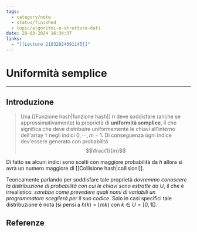 ```yaml
---
tags:
  - category/note
  - status/finished
  - topic/algoritmi-e-strutture-dati
date: 28-03-2024 16:34:37
links:
  - "[[Lecture 21032024091145]]"
---
```

# Uniformità semplice
---
## Introduzione
> Una [[Funzione hash|funzione hash]] $h$ deve soddisfare (anche se approssimativamente) la proprietà di **uniformità semplice**, il che significa che deve distribuire uniformemente le chiavi all'interno dell'array `T` negli indici $0, \cdots, m-1$. Di conseguenza ogni indice dev'essere generato con probabilità
> $$\frac{1}{m}$$

Di fatto se alcuni indici sono scelti con maggiore probabilità da $h$ allora si avrà un numero maggiore di [[Collisione hash|collisioni]].

Teoricamente parlando per soddisfare tale proprietà _dovremmo conoscere la distribuzione di probabilità con cui le chiavi sono estratte da $U$_, il che è irrealistico: _sarebbe come prevedere quali nomi di variabili un programmatore sceglierà per il suo codice_. Solo in casi specifici tale distribuzione è nota (si pensi a $h(k) = \lfloor mk \rfloor$ con $k \in U = [0, 1[$).

## Referenze